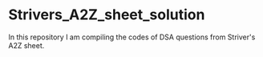 # Strivers_A2Z_sheet_solution
In this repository I am compiling the codes of DSA questions from Striver's A2Z sheet.
